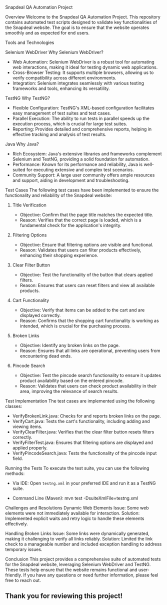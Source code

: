 Snapdeal QA Automation Project

Overview
Welcome to the Snapdeal QA Automation Project. This repository contains automated test scripts designed to validate key functionalities of the Snapdeal website. The goal is to ensure that the website operates smoothly and as expected for end users.

Tools and Technologies

Selenium WebDriver
Why Selenium WebDriver?
- Web Automation: Selenium WebDriver is a robust tool for automating web interactions, making it ideal for testing dynamic web applications.
- Cross-Browser Testing: It supports multiple browsers, allowing us to verify compatibility across different environments.
- Integration: Selenium integrates seamlessly with various testing frameworks and tools, enhancing its versatility.

 TestNG
Why TestNG?
- Flexible Configuration: TestNG's XML-based configuration facilitates easy management of test suites and test cases.
- Parallel Execution: The ability to run tests in parallel speeds up the execution process, which is crucial for large test suites.
- Reporting: Provides detailed and comprehensive reports, helping in effective tracking and analysis of test results.

Java
Why Java?
- Rich Ecosystem: Java's extensive libraries and frameworks complement Selenium and TestNG, providing a solid foundation for automation.
- Performance: Known for its performance and reliability, Java is well-suited for executing extensive and complex test scenarios.
- Community Support: A large user community offers ample resources and support, aiding in development and troubleshooting.

Test Cases
The following test cases have been implemented to ensure the functionality and reliability of the Snapdeal website:
1. Title Verification
   - Objective: Confirm that the page title matches the expected title.
   - Reason: Verifies that the correct page is loaded, which is a fundamental check for the application's integrity.

2. Filtering Options
   - Objective: Ensure that filtering options are visible and functional.
   - Reason: Validates that users can filter products effectively, enhancing their shopping experience.

3. Clear Filter Button
   - Objective: Test the functionality of the button that clears applied filters.
   - Reason: Ensures that users can reset filters and view all available products.

4. Cart Functionality
   - Objective: Verify that items can be added to the cart and are displayed correctly.
   - Reason: Confirms that the shopping cart functionality is working as intended, which is crucial for the purchasing process.

5. Broken Links
   - Objective: Identify any broken links on the page.
   - Reason: Ensures that all links are operational, preventing users from encountering dead ends.

6. Pincode Search
   - Objective: Test the pincode search functionality to ensure it updates product availability based on the entered pincode.
   - Reason: Validates that users can check product availability in their area, improving the relevance of search results.

Test Implementation
The test cases are implemented using the following classes:
- VerifyBrokenLink.java: Checks for and reports broken links on the page.
- VerifyCart.java: Tests the cart's functionality, including adding and viewing items.
- VerifyClearFilter.java: Verifies that the clear filter button resets filters correctly.
- VerifyFilterTest.java: Ensures that filtering options are displayed and applied properly.
- VerifyPincodeSearch.java: Tests the functionality of the pincode input field.

Running the Tests
To execute the test suite, you can use the following methods:
- Via IDE: Open `testng.xml` in your preferred IDE and run it as a TestNG suite.

- Command Line (Maven):
  mvn test -DsuiteXmlFile=testng.xml

Challenges and Resolutions
Dynamic Web Elements
Issue: Some web elements were not immediately available for interaction.
Solution: Implemented explicit waits and retry logic to handle these elements effectively.

Handling Broken Links
Issue: Some links were dynamically generated, making it challenging to verify all links reliably.
Solution: Limited the link check to a manageable number and included exception handling to address temporary issues.

Conclusion
This project provides a comprehensive suite of automated tests for the Snapdeal website, leveraging Selenium WebDriver and TestNG. These tests help ensure that the website remains functional and user-friendly. If you have any questions or need further information, please feel free to reach out.

Thank you for reviewing this project!
---
